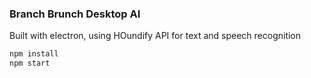 ### Branch Brunch Desktop AI ###

Built with electron, using HOundify API for text and speech recognition

```bash
npm install
npm start
```
